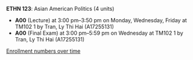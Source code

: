 **ETHN 123**: Asian American Politics (4 units)

- **A00** (Lecture) at 3:00 pm–3:50 pm on Monday, Wednesday, Friday at TM102 1 by Tran, Ly Thi Hai (A17255131)
- **A00** (Final Exam) at 3:00 pm–5:59 pm on Wednesday at TM102 1 by Tran, Ly Thi Hai (A17255131)

[Enrollment numbers over time](./ETHN123.tsv)
